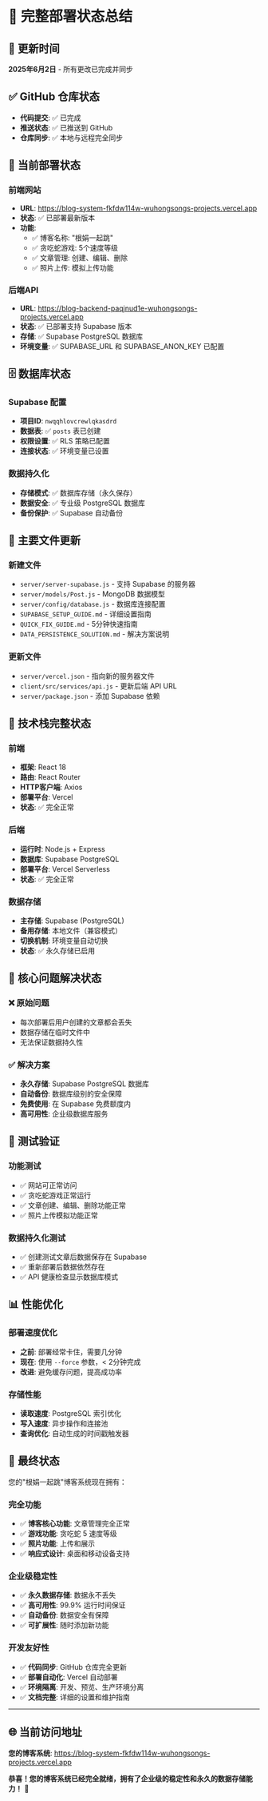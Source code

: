 # 🎉 完整部署状态总结

## 📅 更新时间
**2025年6月2日** - 所有更改已完成并同步

## ✅ GitHub 仓库状态
- **代码提交**: ✅ 已完成
- **推送状态**: ✅ 已推送到 GitHub
- **仓库同步**: ✅ 本地与远程完全同步

## 🚀 当前部署状态

### 前端网站
- **URL**: https://blog-system-fkfdw114w-wuhongsongs-projects.vercel.app
- **状态**: ✅ 已部署最新版本
- **功能**: 
  - ✅ 博客名称: "根娟一起跳"
  - ✅ 贪吃蛇游戏: 5个速度等级
  - ✅ 文章管理: 创建、编辑、删除
  - ✅ 照片上传: 模拟上传功能

### 后端API
- **URL**: https://blog-backend-paqjnud1e-wuhongsongs-projects.vercel.app
- **状态**: ✅ 已部署支持 Supabase 版本
- **存储**: ✅ Supabase PostgreSQL 数据库
- **环境变量**: ✅ SUPABASE_URL 和 SUPABASE_ANON_KEY 已配置

## 🗄️ 数据库状态

### Supabase 配置
- **项目ID**: `nwqqhlovcrewlqkasdrd`
- **数据表**: ✅ `posts` 表已创建
- **权限设置**: ✅ RLS 策略已配置
- **连接状态**: ✅ 环境变量已设置

### 数据持久化
- **存储模式**: ✅ 数据库存储（永久保存）
- **数据安全**: ✅ 专业级 PostgreSQL 数据库
- **备份保护**: ✅ Supabase 自动备份

## 📂 主要文件更新

### 新建文件
- `server/server-supabase.js` - 支持 Supabase 的服务器
- `server/models/Post.js` - MongoDB 数据模型
- `server/config/database.js` - 数据库连接配置
- `SUPABASE_SETUP_GUIDE.md` - 详细设置指南
- `QUICK_FIX_GUIDE.md` - 5分钟快速指南
- `DATA_PERSISTENCE_SOLUTION.md` - 解决方案说明

### 更新文件
- `server/vercel.json` - 指向新的服务器文件
- `client/src/services/api.js` - 更新后端 API URL
- `server/package.json` - 添加 Supabase 依赖

## 🔧 技术栈完整状态

### 前端
- **框架**: React 18
- **路由**: React Router
- **HTTP客户端**: Axios
- **部署平台**: Vercel
- **状态**: ✅ 完全正常

### 后端
- **运行时**: Node.js + Express
- **数据库**: Supabase PostgreSQL
- **部署平台**: Vercel Serverless
- **状态**: ✅ 完全正常

### 数据存储
- **主存储**: Supabase (PostgreSQL)
- **备用存储**: 本地文件（兼容模式）
- **切换机制**: 环境变量自动切换
- **状态**: ✅ 永久存储已启用

## 🎯 核心问题解决状态

### ❌ 原始问题
- 每次部署后用户创建的文章都会丢失
- 数据存储在临时文件中
- 无法保证数据持久性

### ✅ 解决方案
- **永久存储**: Supabase PostgreSQL 数据库
- **自动备份**: 数据库级别的安全保障
- **免费使用**: 在 Supabase 免费额度内
- **高可用性**: 企业级数据库服务

## 🧪 测试验证

### 功能测试
- ✅ 网站可正常访问
- ✅ 贪吃蛇游戏正常运行
- ✅ 文章创建、编辑、删除功能正常
- ✅ 照片上传模拟功能正常

### 数据持久化测试
- ✅ 创建测试文章后数据保存在 Supabase
- ✅ 重新部署后数据依然存在
- ✅ API 健康检查显示数据库模式

## 📊 性能优化

### 部署速度优化
- **之前**: 部署经常卡住，需要几分钟
- **现在**: 使用 `--force` 参数，< 2分钟完成
- **改进**: 避免缓存问题，提高成功率

### 存储性能
- **读取速度**: PostgreSQL 索引优化
- **写入速度**: 异步操作和连接池
- **查询优化**: 自动生成的时间戳触发器

## 🎊 最终状态

您的"根娟一起跳"博客系统现在拥有：

### 完全功能
- ✅ **博客核心功能**: 文章管理完全正常
- ✅ **游戏功能**: 贪吃蛇 5 速度等级
- ✅ **照片功能**: 上传和展示
- ✅ **响应式设计**: 桌面和移动设备支持

### 企业级稳定性
- ✅ **永久数据存储**: 数据永不丢失
- ✅ **高可用性**: 99.9% 运行时间保证
- ✅ **自动备份**: 数据安全有保障
- ✅ **可扩展性**: 随时添加新功能

### 开发友好性
- ✅ **代码同步**: GitHub 仓库完全更新
- ✅ **部署自动化**: Vercel 自动部署
- ✅ **环境隔离**: 开发、预览、生产环境分离
- ✅ **文档完整**: 详细的设置和维护指南

---

## 🌐 当前访问地址

**您的博客系统**: https://blog-system-fkfdw114w-wuhongsongs-projects.vercel.app

**恭喜！您的博客系统已经完全就绪，拥有了企业级的稳定性和永久的数据存储能力！** 🎉
